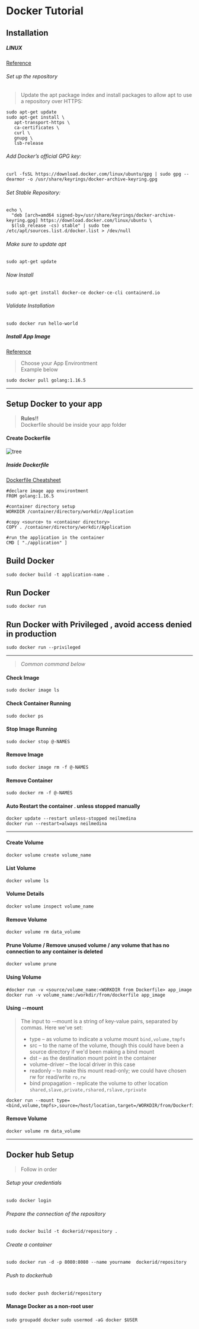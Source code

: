 # Docker Tutorial

## Installation

##### LINUX

[Reference](https://docs.docker.com/engine/install/ubuntu/ "Linux Installation Guide")

###### Set up the repository
> Update the apt package index and install packages to allow apt to use a repository over HTTPS:

 ```
 sudo apt-get update
 sudo apt-get install \
    apt-transport-https \
    ca-certificates \
    curl \
    gnupg \
    lsb-release
  ```
    
###### Add Docker’s official GPG key:

```
curl -fsSL https://download.docker.com/linux/ubuntu/gpg | sudo gpg --dearmor -o /usr/share/keyrings/docker-archive-keyring.gpg
```

###### Set Stable Repository:

```
echo \
  "deb [arch=amd64 signed-by=/usr/share/keyrings/docker-archive-keyring.gpg] https://download.docker.com/linux/ubuntu \
  $(lsb_release -cs) stable" | sudo tee /etc/apt/sources.list.d/docker.list > /dev/null
```

###### Make sure to update apt

```
sudo apt-get update
```

###### Now Install

```
sudo apt-get install docker-ce docker-ce-cli containerd.io
```

###### Validate Installation

```
sudo docker run hello-world
```

##### Install App Image

[Reference](https://hub.docker.com/search?q=&type=image "App Images")

> Choose your App Environtment <br>
> Example below

```
sudo docker pull golang:1.16.5
```
--------------------

## Setup Docker to your app

> **Rules!!** <br>
> Dockerfile should be inside your app folder


#### Create Dockerfile

<img src="tree.png" alt="tree"  />

##### Inside Dockerfile
[Dockerfile Cheatsheet](https://onecompiler.com/cheatsheets/dockerfile "Cheatsheet")


```
#declare image app environtment
FROM golang:1.16.5

#container directory setup
WORKDIR /container/directory/workdir/Application

#copy <source> to <container directory>
COPY . /container/directory/workdir/Application

#run the application in the container
CMD [ "./application" ]
```

## Build Docker

```
sudo docker build -t application-name .
```


## Run Docker

```
sudo docker run
```

## Run Docker with Privileged , avoid access denied in production

```
sudo docker run --privileged
```

----------------------

> *Common command below*

#### Check Image

```
sudo docker image ls
```

#### Check Container Running

```
sudo docker ps
```

#### Stop Image Running

```
sudo docker stop @-NAMES
```

#### Remove Image

```
sudo docker image rm -f @-NAMES
```

#### Remove Container

```
sudo docker rm -f @-NAMES
```

#### Auto Restart the container . unless stopped manually

```
docker update --restart unless-stopped neilmedina
docker run --restart=always neilmedina
```

---------------------

#### Create Volume

```
docker volume create volume_name
```

#### List Volume

```
docker volume ls
```

#### Volume Details

```
docker volume inspect volume_name
```

#### Remove Volume

```
docker volume rm data_volume
```

#### Prune Volume / Remove unused volume / any volume that has no connection to any container is deleted

```
docker volume prune
```

#### Using Volume

```
#docker run -v <source/volume_name:<WORKDIR from Dockerfile> app_image
docker run -v volume_name:/workdir/from/dockerfile app_image
```

#### Using --mount
> The input to -–mount is a string of key-value pairs, separated by commas. Here we've set:
>
> - type – as volume to indicate a volume mount `bind,volume,tmpfs`
> - src – to the name of the volume, though this could have been a source directory if we'd been making a bind mount
> - dst – as the destination mount point in the container
> - volume-driver – the local driver in this case
> - readonly – to make this mount read-only; we could have chosen rw for read/write `ro,rw`
> - bind propagation - replicate the volume to other location `shared,slave,private,rshared,rslave,rprivate`
```
docker run --mount type=<bind,volume,tmpfs>,source=/host/location,target=/WORKDIR/from/Dockerfile
```

#### Remove Volume

```
docker volume rm data_volume
```



-------------------------

## Docker hub Setup

> Follow in order

###### Setup your credentials

```
sudo docker login
```
###### Prepare the connection of the repository

```
sudo docker build -t dockerid/repository .
```
###### Create a container

```
sudo docker run -d -p 8080:8080 --name yourname  dockerid/repository
```
###### Push to dockerhub

```
sudo docker push dockerid/repository
```

#### Manage Docker as a non-root user

`sudo groupadd docker`
`sudo usermod -aG docker $USER`
